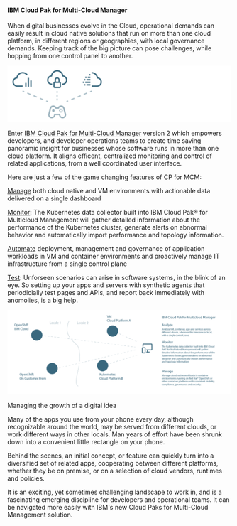 #### IBM Cloud Pak for Multi-Cloud Manager

When digital businesses evolve in the Cloud, operational demands can easily result in cloud native solutions that run on more than one cloud platform, in different regions or geographies, with local governance demands. Keeping track of the big picture can pose challenges, while hopping from one control panel to another. 

![Multi-cloud-manager](./multicloud-manager.png)

Enter [IBM Cloud Pak for Multi-Cloud Manager](https://www.ibm.com/cloud/cloud-pak-for-management) version 2 which empowers developers, and developer operations teams to create time saving panoramic insight for businesses whose software runs in more than one cloud platform. It aligns efficent, centralized monitoring and control of related applications, from a well coordinated user interface.

Here are just a few of the game changing features of CP for MCM:

[Manage](https://www.ibm.com/cloud/cloud-pak-for-management/multicloud) both cloud native and VM environments with actionable data delivered on a single dashboard

[Monitor](https://www.ibm.com/cloud/cloud-pak-for-management/orchestrate-hybrid-monitoring): The Kubernetes data collector built into IBM Cloud Pak® for Multicloud Management will gather detailed information about the performance of the Kubernetes cluster, generate alerts on abnormal behavior and automatically import performance and topology information.

[Automate](https://www.ibm.com/cloud/cloud-pak-for-management/use-cases) deployment, management and governance of application workloads in VM and container environments and proactively manage IT infrastructure from a single control plane

[Test](https://www.ibm.com/cloud/cloud-pak-for-management/orchestrate-hybrid-monitoring): Unforseen scenarios can arise in software systems, in the blink of an eye. So setting up your apps and servers with synthetic agents that periodicially test pages and APIs, and report back immediately with anomolies, is a big help. 

![Multi-cloud-manager](./mcm.png)

Managing the growth of a digital idea

Many of the apps you use from your phone every day, although recognizable around the world, may be served from different clouds, or work different ways in other locals. Man years of effort have been shrunk down into a convenient little rectangle on your phone.

Behind the scenes, an initial concept, or feature can quickly turn into a diversified set of related apps, cooperating between different platforms, whether they be on premise, or on a selection of cloud vendors, runtimes and policies. 

It is an exciting, yet sometimes challenging landscape to work in, and is a fascinating emerging discipline for developers and operational teams. It can be navigated more easily with IBM's new Cloud Paks for Multi-Cloud Management solution.
